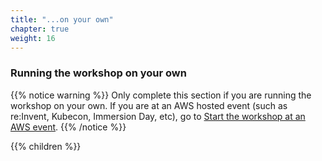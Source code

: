 ```yaml
---
title: "...on your own"
chapter: true
weight: 16
---
```


### Running the workshop on your own


{{% notice warning %}}
Only complete this section if you are running the workshop on your own. If you are at an AWS hosted event (such as re:Invent, Kubecon, Immersion Day, etc), go to [Start the workshop at an AWS event](/content/1_Prerequisites/self_paced/aws_event/_index.md).
{{% /notice %}}

{{% children %}}
